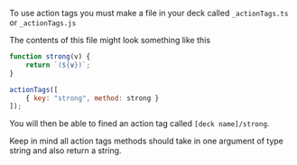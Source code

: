 To use action tags you must make a file in your deck called `_actionTags.ts` or `_actionTags.js`

The contents of this file might look something like this

```js
function strong(v) {
    return `(${v})`;
}

actionTags([
    { key: "strong", method: strong }
]);
```

You will then be able to fined an action tag called `[deck name]/strong`.

Keep in mind all action tags methods should take in one argument of type string and also return a string.